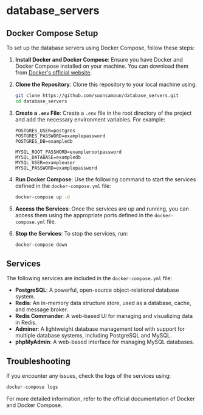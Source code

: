 # database_servers
## Docker Compose Setup

To set up the database servers using Docker Compose, follow these steps:

1. **Install Docker and Docker Compose**: Ensure you have Docker and Docker Compose installed on your machine. You can download them from [Docker's official website](https://www.docker.com/).

2. **Clone the Repository**: Clone this repository to your local machine using:
    ```sh
    git clone https://github.com/suonsamoun/database_servers.git
    cd database_servers
    ```

3. **Create a `.env` File**: Create a `.env` file in the root directory of the project and add the necessary environment variables. For example:
    ```env
    POSTGRES_USER=postgres
    POSTGRES_PASSWORD=examplepassword
    POSTGRES_DB=exampledb

    MYSQL_ROOT_PASSWORD=examplerootpassword
    MYSQL_DATABASE=exampledb
    MYSQL_USER=exampleuser
    MYSQL_PASSWORD=examplepassword
    ```

4. **Run Docker Compose**: Use the following command to start the services defined in the `docker-compose.yml` file:
    ```sh
    docker-compose up -d
    ```

5. **Access the Services**: Once the services are up and running, you can access them using the appropriate ports defined in the `docker-compose.yml` file.

6. **Stop the Services**: To stop the services, run:
    ```sh
    docker-compose down
    ```

## Services

The following services are included in the `docker-compose.yml` file:

- **PostgreSQL**: A powerful, open-source object-relational database system.
- **Redis**: An in-memory data structure store, used as a database, cache, and message broker.
- **Redis Commander**: A web-based UI for managing and visualizing data in Redis.
- **Adminer**: A lightweight database management tool with support for multiple database systems, including PostgreSQL and MySQL.
- **phpMyAdmin**: A web-based interface for managing MySQL databases.

## Troubleshooting

If you encounter any issues, check the logs of the services using:
```sh
docker-compose logs
```

For more detailed information, refer to the official documentation of Docker and Docker Compose.